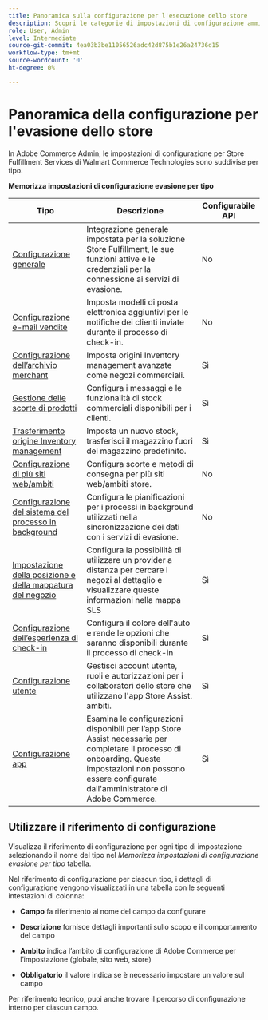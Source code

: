 ```yaml
---
title: Panoramica sulla configurazione per l'esecuzione dello store
description: Scopri le categorie di impostazioni di configurazione amministratore disponibili per la soluzione Store Fulfillment e come sono configurate.
role: User, Admin
level: Intermediate
source-git-commit: 4ea03b3be11056526adc42d875b1e26a24736d15
workflow-type: tm+mt
source-wordcount: '0'
ht-degree: 0%

---
```


# Panoramica della configurazione per l&#39;evasione dello store

In Adobe Commerce Admin, le impostazioni di configurazione per Store Fulfillment Services di Walmart Commerce Technologies sono suddivise per tipo.

**Memorizza impostazioni di configurazione evasione per tipo**

| **Tipo** | **Descrizione** | **Configurabile API** |
|--------------------------------------------------------------------------|--------------------------------------------------------------------------------------------------------------------------------------------------------------------------|----------------------|
| [Configurazione generale](enable-general.md) | Integrazione generale impostata per la soluzione Store Fulfillment, le sue funzioni attive e le credenziali per la connessione ai servizi di evasione. | No |
| [Configurazione e-mail vendite](sales-emails.md) | Imposta modelli di posta elettronica aggiuntivi per le notifiche dei clienti inviate durante il processo di check-in. | No |
| [Configurazione dell’archivio merchant](merchant-store-configuration.md) | Imposta origini Inventory management avanzate come negozi commerciali. | Sì |
| [Gestione delle scorte di prodotti](product-stock.md) | Configura i messaggi e le funzionalità di stock commerciali disponibili per i clienti. | Sì |
| [Trasferimento origine Inventory management](inventory-stock-transfer.md) | Imposta un nuovo stock, trasferisci il magazzino fuori del magazzino predefinito. | Sì |
| [Configurazione di più siti web/ambiti](multi-site-and-scope-config.md) | Configura scorte e metodi di consegna per più siti web/ambiti store. | No |
| [Configurazione del sistema del processo in background](background-processes.md) | Configura le pianificazioni per i processi in background utilizzati nella sincronizzazione dei dati con i servizi di evasione. | No |
| [Impostazione della posizione e della mappatura del negozio](store-location-map-provider-setup.md) | Configura la possibilità di utilizzare un provider a distanza per cercare i negozi al dettaglio e visualizzare queste informazioni nella mappa SLS | Sì |
| [Configurazione dell’esperienza di check-in](store-location-map-provider-setup.md) | Configura il colore dell&#39;auto e rende le opzioni che saranno disponibili durante il processo di check-in | Sì |
| [Configurazione utente](user-setup.md) | Gestisci account utente, ruoli e autorizzazioni per i collaboratori dello store che utilizzano l&#39;app Store Assist. ambiti. | Sì |
| [Configurazione app](app-setup.md) | Esamina le configurazioni disponibili per l’app Store Assist necessarie per completare il processo di onboarding. Queste impostazioni non possono essere configurate dall&#39;amministratore di Adobe Commerce. | Sì |


## Utilizzare il riferimento di configurazione

Visualizza il riferimento di configurazione per ogni tipo di impostazione selezionando il nome del tipo nel _Memorizza impostazioni di configurazione evasione per tipo_ tabella.

Nel riferimento di configurazione per ciascun tipo, i dettagli di configurazione vengono visualizzati in una tabella con le seguenti intestazioni di colonna:

- **Campo** fa riferimento al nome del campo da configurare

- **Descrizione** fornisce dettagli importanti sullo scopo e il comportamento del campo

- **Ambito** indica l’ambito di configurazione di Adobe Commerce per l’impostazione (globale, sito web, store)

- **Obbligatorio** il valore indica se è necessario impostare un valore sul campo

Per riferimento tecnico, puoi anche trovare il percorso di configurazione interno per ciascun campo.
